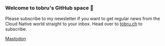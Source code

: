 ### Welcome to tobru's GitHub space 👋

Please subscribe to my newsletter if you want to get regular news from the Cloud Native world straight to your inbox.
Head over to [tobru.ch](https://tobru.ch/about-newsletter/) to subscribe.

<!--
**tobru/tobru** is a ✨ _special_ ✨ repository because its `README.md` (this file) appears on your GitHub profile.

Here are some ideas to get you started:

- 🔭 I’m currently working on ...
- 🌱 I’m currently learning ...
- 👯 I’m looking to collaborate on ...
- 🤔 I’m looking for help with ...
- 💬 Ask me about ...
- 📫 How to reach me: ...
- 😄 Pronouns: ...
- ⚡ Fun fact: ...
-->

<a rel="me" href="https://mstdn.social/@tobru">Mastodon</a>
